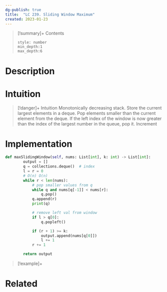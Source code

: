 ```yaml
---
dg-publish: true
title:  "LC 239. Sliding Window Maximum"
created: 2023-01-23
---
```


>[!summary]+ Contents
>```toc
>style: number
>min_depth:1
>max_depth:6
>```

# Description


# Intuition

>[!danger]+ Intuition
>Monotonically decreasing stack.
>Store the current largest elements in a deque. 
>Pop elements smaller than the current element from the deque.
>If the left index of the window is now greater than the index of the largest number in the queue, pop it.
>Increment 

# Implementation
```python
def maxSlidingWindow(self, nums: List[int], k: int) -> List[int]:
        output = []
        q = collections.deque()  # index
        l = r = 0
        # O(n) O(n)
        while r < len(nums):
            # pop smaller values from q
            while q and nums[q[-1]] < nums[r]:
                q.pop()
            q.append(r)
            print(q)

            # remove left val from window
            if l > q[0]:
                q.popleft()

            if (r + 1) >= k:
                output.append(nums[q[0]])
                l += 1
            r += 1

        return output      
```

>[!example]+ 


# Related
